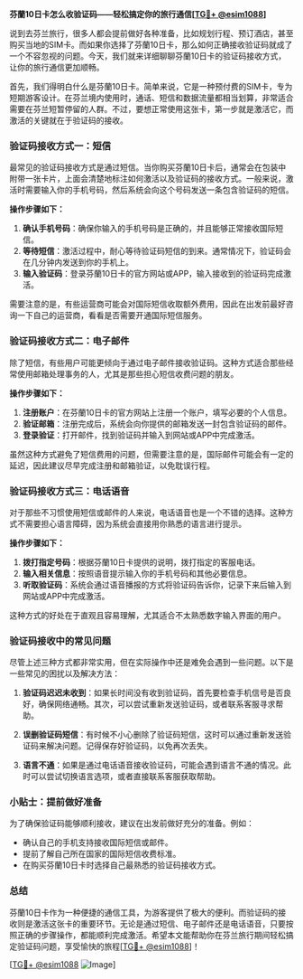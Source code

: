 **芬蘭10日卡怎么收验证码——轻松搞定你的旅行通信[[TG💪+ @esim1088](https://t.me/s/esim1088)]**

说到去芬兰旅行，很多人都会提前做好各种准备，比如规划行程、预订酒店，甚至购买当地的SIM卡。而如果你选择了芬蘭10日卡，那么如何正确接收验证码就成了一个不容忽视的问题。今天，我们就来详细聊聊芬蘭10日卡的验证码接收方式，让你的旅行通信更加顺畅。

首先，我们得明白什么是芬蘭10日卡。简单来说，它是一种预付费的SIM卡，专为短期游客设计。在芬兰境内使用时，通话、短信和数据流量都相当划算，非常适合需要在芬兰短暂停留的人群。不过，要想正常使用这张卡，第一步就是激活它，而激活的关键就在于验证码的接收。

### 验证码接收方式一：短信

最常见的验证码接收方式是通过短信。当你购买芬蘭10日卡后，通常会在包装中附带一张卡片，上面会清楚地标注如何激活以及验证码的接收方式。一般来说，激活时需要输入你的手机号码，然后系统会向这个号码发送一条包含验证码的短信。

**操作步骤如下：**
1. **确认手机号码**：确保你输入的手机号码是正确的，并且能够正常接收国际短信。
2. **等待短信**：激活过程中，耐心等待验证码短信的到来。通常情况下，验证码会在几分钟内发送到你的手机上。
3. **输入验证码**：登录芬蘭10日卡的官方网站或APP，输入接收到的验证码完成激活。

需要注意的是，有些运营商可能会对国际短信收取额外费用，因此在出发前最好咨询一下自己的运营商，看看是否需要开通国际短信服务。

### 验证码接收方式二：电子邮件

除了短信，有些用户可能更倾向于通过电子邮件接收验证码。这种方式适合那些经常使用邮箱处理事务的人，尤其是那些担心短信收费问题的朋友。

**操作步骤如下：**
1. **注册账户**：在芬蘭10日卡的官方网站上注册一个账户，填写必要的个人信息。
2. **验证邮箱**：注册完成后，系统会向你提供的邮箱发送一封包含验证码的邮件。
3. **登录验证**：打开邮件，找到验证码并输入到网站或APP中完成激活。

虽然这种方式避免了短信费用的问题，但需要注意的是，国际邮件可能会有一定的延迟，因此建议尽早完成注册和邮箱验证，以免耽误行程。

### 验证码接收方式三：电话语音

对于那些不习惯使用短信或邮件的人来说，电话语音也是一个不错的选择。这种方式不需要担心语言障碍，因为系统会直接用你熟悉的语言进行提示。

**操作步骤如下：**
1. **拨打指定号码**：根据芬蘭10日卡提供的说明，拨打指定的客服电话。
2. **输入相关信息**：按照语音提示输入你的手机号码和其他必要信息。
3. **听取验证码**：系统会通过语音播报的方式将验证码告诉你，记录下来后输入到网站或APP中完成激活。

这种方式的好处在于直观且容易理解，尤其适合不太熟悉数字输入界面的用户。

### 验证码接收中的常见问题

尽管上述三种方式都非常实用，但在实际操作中还是难免会遇到一些问题。以下是一些常见的困扰以及解决方法：

1. **验证码迟迟未收到**：如果长时间没有收到验证码，首先要检查手机信号是否良好，确保网络通畅。其次，可以尝试重新发送验证码，或者联系客服寻求帮助。
   
2. **误删验证码短信**：有时候不小心删除了验证码短信，这时可以通过重新发送验证码来解决问题。记得保存好验证码，以免再次丢失。

3. **语言不通**：如果是通过电话语音接收验证码，可能会遇到语言不通的情况。此时可以尝试切换语言选项，或者直接联系客服获取帮助。

### 小贴士：提前做好准备

为了确保验证码能够顺利接收，建议在出发前做好充分的准备。例如：
- 确认自己的手机支持接收国际短信或邮件。
- 提前了解自己所在国家的国际短信收费标准。
- 在购买芬蘭10日卡时选择自己最熟悉的验证码接收方式。

### 总结

芬蘭10日卡作为一种便捷的通信工具，为游客提供了极大的便利。而验证码的接收则是激活这张卡的重要环节。无论是通过短信、电子邮件还是电话语音，只要按照正确的步骤操作，都能顺利完成激活。希望本文能帮助你在芬兰旅行期间轻松搞定验证码问题，享受愉快的旅程[[TG💪+ @esim1088](https://t.me/s/esim1088)]！

[[TG💪+ @esim1088](https://t.me/s/esim1088) ![Image](https://i.postimg.cc/4NQfJmqS/Snipaste-2025-05-13-00-14-12.png)]